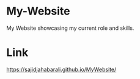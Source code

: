 # My-Website
My Website showcasing my current role and skills.

# Link
https://sajidjahabarali.github.io/MyWebsite/
